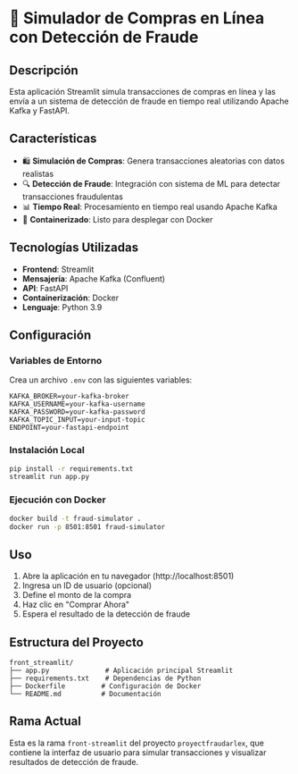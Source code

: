 # 🛒 Simulador de Compras en Línea con Detección de Fraude

## Descripción

Esta aplicación Streamlit simula transacciones de compras en línea y las envía a un sistema de detección de fraude en tiempo real utilizando Apache Kafka y FastAPI.

## Características

- 🛍️ **Simulación de Compras**: Genera transacciones aleatorias con datos realistas
- 🔍 **Detección de Fraude**: Integración con sistema de ML para detectar transacciones fraudulentas
- 📊 **Tiempo Real**: Procesamiento en tiempo real usando Apache Kafka
- 🐳 **Containerizado**: Listo para desplegar con Docker

## Tecnologías Utilizadas

- **Frontend**: Streamlit
- **Mensajería**: Apache Kafka (Confluent)
- **API**: FastAPI
- **Containerización**: Docker
- **Lenguaje**: Python 3.9

## Configuración

### Variables de Entorno

Crea un archivo `.env` con las siguientes variables:

```env
KAFKA_BROKER=your-kafka-broker
KAFKA_USERNAME=your-kafka-username
KAFKA_PASSWORD=your-kafka-password
KAFKA_TOPIC_INPUT=your-input-topic
ENDPOINT=your-fastapi-endpoint
```

### Instalación Local

```bash
pip install -r requirements.txt
streamlit run app.py
```

### Ejecución con Docker

```bash
docker build -t fraud-simulator .
docker run -p 8501:8501 fraud-simulator
```

## Uso

1. Abre la aplicación en tu navegador (http://localhost:8501)
2. Ingresa un ID de usuario (opcional)
3. Define el monto de la compra
4. Haz clic en "Comprar Ahora"
5. Espera el resultado de la detección de fraude

## Estructura del Proyecto

```
front_streamlit/
├── app.py              # Aplicación principal Streamlit
├── requirements.txt    # Dependencias de Python
├── Dockerfile         # Configuración de Docker
└── README.md          # Documentación
```

## Rama Actual

Esta es la rama `front-streamlit` del proyecto `proyectfraudarlex`, que contiene la interfaz de usuario para simular transacciones y visualizar resultados de detección de fraude.
